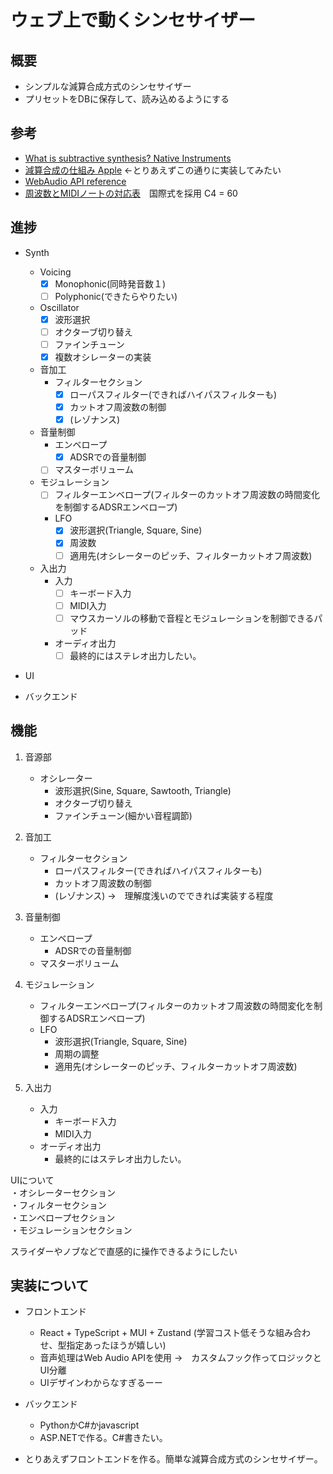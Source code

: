 
# ウェブ上で動くシンセサイザー
## 概要
- シンプルな減算合成方式のシンセサイザー
- プリセットをDBに保存して、読み込めるようにする

## 参考  
* [What is subtractive synthesis? Native Instruments](https://blog.native-instruments.com/subtractive-synthesis/)  
* [減算合成の仕組み Apple](https://support.apple.com/ja-jp/guide/logicpro/lgsife41a22f/11.1/mac/14.6) ←とりあえずこの通りに実装してみたい
* [WebAudio API reference](https://developer.mozilla.org/ja/docs/Web/API/Web_Audio_API/Using_Web_Audio_API)
* [周波数とMIDIノートの対応表](https://www.asahi-net.or.jp/~hb9t-ktd/music/Japan/Research/DTM/freq_map.html)　国際式を採用 C4 = 60

## 進捗
- Synth
    - Voicing
        - [x] Monophonic(同時発音数１)
        - [ ] Polyphonic(できたらやりたい)
    - Oscillator
        - [x] 波形選択
        - [ ] オクターブ切り替え
        - [ ] ファインチューン
        - [x] 複数オシレーターの実装

    - 音加工  
        - フィルターセクション  
            - [x] ローパスフィルター(できればハイパスフィルターも)
            - [x] カットオフ周波数の制御  
            - [x] (レゾナンス) 
    - 音量制御  
        - エンベロープ  
            - [x] ADSRでの音量制御  
        - [ ] マスターボリューム  
    - モジュレーション  
        - [ ] フィルターエンベロープ(フィルターのカットオフ周波数の時間変化を制御するADSRエンベロープ)  
        - LFO  
            - [x] 波形選択(Triangle, Square, Sine)  
            - [x] 周波数  
            - [ ] 適用先(オシレーターのピッチ、フィルターカットオフ周波数)  
    - 入出力  
        - 入力  
            - [ ] キーボード入力  
            - [ ] MIDI入力
            - [ ] マウスカーソルの移動で音程とモジュレーションを制御できるパッド  
        - オーディオ出力  
            - [ ] 最終的にはステレオ出力したい。  
- UI

- バックエンド
    
## 機能
1. 音源部
   - オシレーター  
        - 波形選択(Sine, Square, Sawtooth, Triangle)  
        - オクターブ切り替え  
        - ファインチューン(細かい音程調節)  
        
3. 音加工  
    - フィルターセクション  
        - ローパスフィルター(できればハイパスフィルターも)
        - カットオフ周波数の制御  
        - (レゾナンス) ->　理解度浅いのでできれば実装する程度  
4. 音量制御  
    - エンベロープ  
        - ADSRでの音量制御  
    - マスターボリューム  
5. モジュレーション  
    - フィルターエンベロープ(フィルターのカットオフ周波数の時間変化を制御するADSRエンベロープ)  
    - LFO  
        - 波形選択(Triangle, Square, Sine)  
        - 周期の調整  
        - 適用先(オシレーターのピッチ、フィルターカットオフ周波数)  
6. 入出力  
    - 入力  
        - キーボード入力  
        - MIDI入力  
    - オーディオ出力  
        - 最終的にはステレオ出力したい。  


UIについて  
・オシレーターセクション  
・フィルターセクション  
・エンベロープセクション  
・モジュレーションセクション  

スライダーやノブなどで直感的に操作できるようにしたい  

## 実装について  
- フロントエンド  
  - React + TypeScript + MUI + Zustand  (学習コスト低そうな組み合わせ、型指定あったほうが嬉しい)
  - 音声処理はWeb Audio APIを使用  ->　カスタムフック作ってロジックとUI分離
  - UIデザインわからなすぎるーー
- バックエンド  
  - PythonかC#かjavascript
  - ASP.NETで作る。C#書きたい。
  
- とりあえずフロントエンドを作る。簡単な減算合成方式のシンセサイザー。

